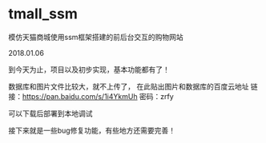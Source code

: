 # tmall_ssm
模仿天猫商城使用ssm框架搭建的前后台交互的购物网站


2018.01.06

到今天为止，项目以及初步实现，基本功能都有了！

数据库和图片文件比较大，就不上传了，
在此贴出图片和数据库的百度云地址
链接：https://pan.baidu.com/s/1i4YkmUh 密码：zrfy

可以下载后部署到本地调试

接下来就是一些bug修复功能，有些地方还需要完善！
